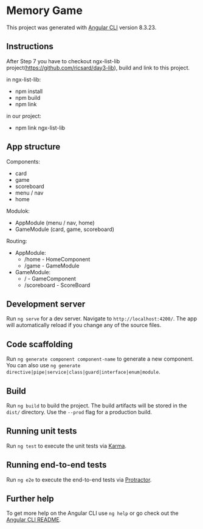 # Memory Game

This project was generated with [Angular CLI](https://github.com/angular/angular-cli) version 8.3.23.

## Instructions
After Step 7 you have to checkout ngx-list-lib project(https://github.com/ricsard/day3-lib), build and link to this project.

in ngx-list-lib:
  -  npm install
  -  npm build 
  -  npm link

in our project:
  -  npm link ngx-list-lib

## App structure
Components:
  - card
  - game
  - scoreboard
  - menu / nav
  - home

Modulok:
  - AppModule (menu / nav, home)
  - GameModule (card, game, scoreboard)
  
Routing:
  - AppModule:
  	- /home - HomeComponent
    - /game - GameModule
  - GameModule:
  	- / - GameComponent
    - /scoreboard - ScoreBoard

## Development server

Run `ng serve` for a dev server. Navigate to `http://localhost:4200/`. The app will automatically reload if you change any of the source files.

## Code scaffolding

Run `ng generate component component-name` to generate a new component. You can also use `ng generate directive|pipe|service|class|guard|interface|enum|module`.

## Build

Run `ng build` to build the project. The build artifacts will be stored in the `dist/` directory. Use the `--prod` flag for a production build.

## Running unit tests

Run `ng test` to execute the unit tests via [Karma](https://karma-runner.github.io).

## Running end-to-end tests

Run `ng e2e` to execute the end-to-end tests via [Protractor](http://www.protractortest.org/).

## Further help

To get more help on the Angular CLI use `ng help` or go check out the [Angular CLI README](https://github.com/angular/angular-cli/blob/master/README.md).
